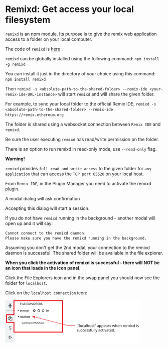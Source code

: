 Remixd: Get access your local filesystem 
=========================================

`remixd` is an npm module. Its purpose is to give the remix web
application access to a folder on your local computer.

The code of `remixd` is
[here](https://github.com/ethereum/remixd) .

`remixd` can be globally installed using the following command:
`npm install -g remixd`

You can install it just in the directory of your choice using this command:
`npm install remixd`

Then `remixd -s <absolute-path-to-the-shared-folder> --remix-ide <your-remix-ide-URL-instance>` will start `remixd` and will share the given folder. 

For example, to sync your local folder to the official Remix IDE, 
`remixd -s <absolute-path-to-the-shared-folder> --remix-ide https://remix.ethereum.org`

The folder is shared using a websocket connection between `Remix IDE`
and `remixd`.

Be sure the user executing `remixd` has read/write permission on the
folder.

There is an option to run remixd in read-only mode, use `--read-only` flag.

**Warning!**

`remixd` provides `full read and write access` to the given folder for `any
application` that can access the `TCP port 65520` on your local host.

From `Remix IDE`, in the Plugin Manager you need to activate the remixd plugin.  

A modal dialog will ask confirmation

Accepting this dialog will start a session.

If you do not have `remixd` running in the background - another modal will open up and it will say: 

```
Cannot connect to the remixd daemon. 
Please make sure you have the remixd running in the background.
```

Assuming you don't get the 2nd modal, your connection to the remixd daemon is successful. The shared folder will be available in the file explorer.

**When you click the activation of remixd is successful - there will NOT be an icon that loads in the icon panel.**

Click the File Explorers icon and in the swap panel you should now see the folder for `localhost`.

Click on the `localhost connection` icon:

![](images/a-remixd-success.png)


